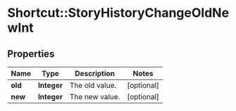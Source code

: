 # Shortcut::StoryHistoryChangeOldNewInt

## Properties
Name | Type | Description | Notes
------------ | ------------- | ------------- | -------------
**old** | **Integer** | The old value. | [optional] 
**new** | **Integer** | The new value. | [optional] 

